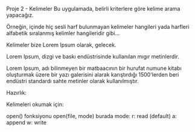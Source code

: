 Proje 2 - Kelimeler
 Bu uygulamada, belirli kriterlere göre kelime arama yapacağız.

Örneğin, içinde hiç sesli harf bulunmayan kelimeler hangileri yada harfleri alfabetik sıralanmış kelimler hangileridir gibi...

Kelimeler bize Lorem Ipsum olarak, gelecek.

Lorem Ipsum, dizgi ve baskı endüstrisinde kullanılan mıgır metinlerdir.

Lorem Ipsum, adı bilinmeyen bir matbaacının bir hurufat numune kitabı oluşturmak üzere bir yazı galerisini alarak karıştırdığı 1500'lerden beri endüstri standardı sahte metinler olarak kullanılmıştır.




Hazırlık:

Kelimeleri okumak için:

open() fonksiyonu
open(file, mode)
burada mode:
r: read (default)
a: append
w: write